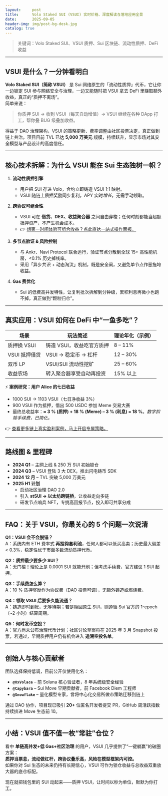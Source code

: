 ```yaml
---
layout:     post
title:      Volo Staked SUI (VSUI) 实时价格、深度解读与落地应用全景
date:       2025-09-05
header-img: img/post-bg-desk.jpg
catalog: true
---
```


> 关键词：Volo Staked SUI、VSUI 质押、Sui 区块链、流动性质押、DeFi 收益

---

## VSUI 是什么？一分钟看明白

**Volo Staked SUI（简称 VSUI）** 是 Sui 网络原生的「流动性质押」代币，它让你一边锁定 SUI 参与网络安全与治理，一边又能随时把 VSUI 拿去 DeFi 里赚取额外收益，真正的“质押不离场”。  
简单来说：  
> 你质押 SUI → 收到 VSUI（每天自动增值）→ VSUI 继续在各种 DApp 打工，帮你叠 BUG 级叠加收益。

得益于 DAO 治理架构，VSUI 的策略更新、费率调整由社区投票决定，真正做到链上共治。项目目前 TVL 已达 **5,000 万美元** 规模，持续跃升，显示市场对其安全模型与产品设计的高度信任。

---

## 核心技术拆解：为什么 VSUI 能在 Sui 生态独树一帜？

1. **流动性质押引擎**  
   - 用户把 SUI 存进 Volo，合约立即铸造 VSUI 1:1 映射。  
   - VSUI 随链上质押奖励同步复利，APY 实时*增长*，无需手动领取。

2. **跨协议可组合性**  
   - VSUI 可在 **借贷、DEX、收益聚合器** 之间自由穿梭；任何时刻都能当超额抵押资产，不产生机会成本。  
   - 👉 [想第一时间体验可组合收益？点此直达一站式操作面板。](https://okxdog.com/)

3. **多节点验证 & 风险控制**  
   - 与 Ankr、Navi Protocol 联合运行，验证节点分散到全球 15+ 高性能机房，<0.1% 历史掉线率。  
   - 采用「异步共识 + 动态淘汰」机制，既是安全闸，又避免单节点作恶拖垮收益。

4. **Gas 费优化**  
   - Sui 的低费高并发特性，让复利批次拆解到分钟级，累积利息再微小也跑不掉，真正做到“颗粒归仓”。

---

## 真实应用：VSUI 如何在 DeFi 中“一鱼多吃”？

| 场景 | 玩法简述 | 理论年化（示例） |
|---|---|---|
| 质押换 VSUI | 铸造 VSUI，收益吃官方质押 | 8 – 11% |
| VSUI 抵押借贷 | VSUI → 稳定币 → 杠杆 | 12 – 30% |
| 双币 LP | VSUI/SUI 流动性挖矿 | 25 – 60% |
| 收益农场 | 转入聚合器享受自动再投资 | 15% 以上 |

⚡ **案例研究：用户 Alice 的七日收益**  
- 1000 SUI → 1103 VSUI（七日净收益 3%）  
- 900 VSUI 作为抵押，借出 500 USDC 参加 Meme 交易大赛  
- 最终总收益率：**≈ 3 % (质押) + 18 % (Meme) – 3 % (利息) = 18 %**。*数字扣除手续费，已简化。*  

👉 [查看更多链上真实盈利案例，马上开启专属策略。](https://okxdog.com/)

---

## 路线图 & 里程碑

- **2024 Q1** – 主网上线 & 250 万 SUI 初始锁仓  
- **2024 Q3** – VSUI 登陆 3 大 DEX，推出闪电铸币 SDK  
- **2024 12 月** – TVL 突破 5,000 万美元  
- **2025 H1 计划**  
  - 启动社区治理 DAO 2.0  
  - 引入 **stSUI → 以太坊跨链桥**，让收益走向多链  
  - 研发节点哨兵 NFT，专挑高回报节点，投入即可共享分成

---

## FAQ：关于 VSUI，你最关心的 5 个问题一次说清

**Q1：VSUI 会不会脱锚？**  
A：系统内有 ETH 费率式 **再挂钩套利池**，任何人都可以低买高卖；历史最大偏差 < 0.3%，稳定性优于市面多数流动质押代币。

**Q2：质押最少要多少 SUI？**  
A：无门槛！理论上是 0.0001 SUI 就能开刷；但考虑手续费，官方建议 1 SUI 起押。

**Q3：手续费怎么算？**  
A：10 % 质押奖励作为协议费（DAO 投票可调），无额外铸造或燃烧费。

**Q4：领取 VSUI 后要多久能流通？**  
A：铸造即时到帐，无等待期；若是赎回原生 SUI，则遵循 Sui 官方的 1-epoch（~2 小时）结算周期。

**Q5：何时发币空投？**  
A：官方尚未公布治理代币计划；社区讨论草案将在 2025 年 3 月 Snapshot 投票，若通过，早期质押用户仍有机会进入 **追溯空投名单**。

---

## 创始人与核心贡献者

团队选择保持低调，目前公开仅使用化名：  
- **`@0xVolace`** – 前 Solana 核心验证者，8 年系统级安全经验  
- **`@Capybara`** – Sui Move 早期贡献者，前 Facebook Diem 工程师  
- **`@Snowflake`** – 量化模型专家，曾将中心化交易所做市策略迁移到链上

通过 DAO 协作，项目现已吸引 **20+** 位匿名开发者提交 PR，GitHub 周活跃指数持续排进 Move 生态前 10。

---

## 小结：VSUI 值不值一枚“常驻”仓位？

看中 **单链高并发+低 Gas+社区治理** 的用户，VSUI 几乎提供了“一键躺赢”的破圈方案：  
**质押当票息，流动做杠杆，跨协议叠乐高，风险在模型框架内可控。**  
如果你对 Sui 生态的未来仍持有长期信心，VSUI 可作为锁仓收益与总收益双重放大器的底仓标配。

现在就把钱包里的 SUI 动起来——质押 VSUI，让时间以秒为单位，默默为你打工。